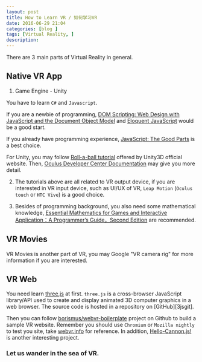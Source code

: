 ```yaml
---
layout: post
title: How to Learn VR / 如何学习VR
date: 2016-06-29 21:04
categories: [blog ]
tags: [Virtual Reality, ]
description:
---
```


There are 3 main parts of Virtual Reality in general.

##  Native VR App

1) Game Engine - Unity

You have to learn `C#` and `Javascript`.

If you are a newbie of programming, [DOM Scripting: Web Design with JavaScript and the Document Object Model][jsdom] and [Eloquent JavaScript][ejs] would be a good start.

If you already have programming experience, [JavaScript: The Good Parts][jstgp] is a best choice.

For Unity, you may follow [Roll-a-ball tutorial][rab] offered by Unity3D official website. Then, [Oculus Developer Center Documentation][odc] may give you more detail.

2) The tutorials above are all related to VR output device, if you are interested in VR input device, such as UI/UX of VR, `Leap Motion` (`Oculus touch` or `HTC Vive`) is a good choice.

3) Besides of programming background, you also need some mathematical knowledge, [Essential Mathematics for Games and Interactive Application：A Programmer’s Guide，Second Edition][emfg] are recommended.


##  VR Movies

VR Movies is another part of VR, you may Google "VR camera rig" for more information if you are interested.

##  VR Web

You need learn [three.js][3js] at first. `three.js` is a cross-browser JavaScript library/API used to create and display animated 3D computer graphics in a web browser. The source code is hosted in a repository on [GitHub][3jsgit].

Then you can follow [borismus/webvr-boilerplate][webvrb] project on Github to build a sample VR website. Remember you should use `Chromium` or `Mozilla nightly` to test you site, take [webvr.info][webvr] for reference. In addition, [Hello-Cannon.js!][hcj] is another interesting project.


### Let us wander in the sea of VR.



[jsdom]:http://www.apress.com/9781430233893
[ejs]:http://eloquentjavascript.net/
[rab]:https://unity3d.com/learn/tutorials/projects/roll-ball-tutorial
[odc]:https://developer.oculus.com/documentation/
[emfg]:https://www.amazon.com/Essential-Mathematics-Games-Interactive-Applications/dp/0123742978
[3js]:http://threejs.org/
[3js]:https://github.com/mrdoob/three.js/
[webvrb]:https://github.com/borismus/webvr-boilerplate
[webvr]:https://webvr.info/
[hcj]:https://github.com/schteppe/cannon.js
[jstgp]:http://shop.oreilly.com/product/9780596517748.do
